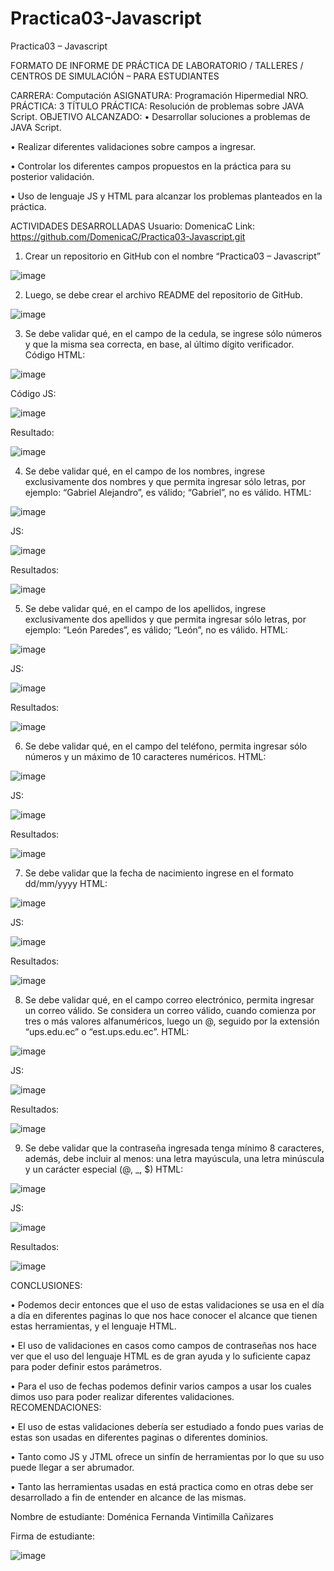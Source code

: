 # Practica03-Javascript
Practica03 – Javascript

FORMATO DE INFORME DE PRÁCTICA DE LABORATORIO / TALLERES / CENTROS DE SIMULACIÓN – PARA ESTUDIANTES

CARRERA: Computación 	ASIGNATURA: Programación Hipermedial
NRO. PRÁCTICA:	3	TÍTULO PRÁCTICA: Resolución de problemas sobre JAVA Script.
OBJETIVO ALCANZADO:
•	Desarrollar soluciones a problemas de JAVA Script.

•	Realizar diferentes validaciones sobre campos a ingresar.

•	Controlar los diferentes campos propuestos en la práctica para su posterior validación.

•	Uso de lenguaje JS y HTML para alcanzar los problemas planteados en la práctica.

ACTIVIDADES DESARROLLADAS
Usuario: DomenicaC
Link: https://github.com/DomenicaC/Practica03-Javascript.git
1.	Crear un repositorio en GitHub con el nombre “Practica03 – Javascript” 

![image](https://user-images.githubusercontent.com/49033314/100175388-3c842080-2e9c-11eb-90cb-c59850abfea4.png)

2.	Luego, se debe crear el archivo README del repositorio de GitHub.

![image](https://user-images.githubusercontent.com/49033314/100175401-44dc5b80-2e9c-11eb-9b7d-f9ea093581be.png)

3.	Se debe validar qué, en el campo de la cedula, se ingrese sólo números y que la misma sea correcta, en base, al último dígito verificador.
Código HTML: 

![image](https://user-images.githubusercontent.com/49033314/100175423-5291e100-2e9c-11eb-9705-0c848fa8a014.png)

Código JS:


![image](https://user-images.githubusercontent.com/49033314/100175430-57569500-2e9c-11eb-9c8a-9dfe7947234e.png)

Resultado:

![image](https://user-images.githubusercontent.com/49033314/100175460-6ccbbf00-2e9c-11eb-93d2-c2d71a3ff0d9.png)

4.	Se debe validar qué, en el campo de los nombres, ingrese exclusivamente dos nombres y que permita ingresar sólo letras, por ejemplo: “Gabriel Alejandro”, es válido; “Gabriel”, no es válido.
HTML:
 
![image](https://user-images.githubusercontent.com/49033314/100175711-e82d7080-2e9c-11eb-9415-1a2d8ba0b2f8.png)
 
JS:
 
 ![image](https://user-images.githubusercontent.com/49033314/100175722-ef547e80-2e9c-11eb-9eeb-6aba587142d8.png)
 
Resultados:

![image](https://user-images.githubusercontent.com/49033314/100175741-f8dde680-2e9c-11eb-92ed-949a8eeb6f09.png)


5.	Se debe validar qué, en el campo de los apellidos, ingrese exclusivamente dos apellidos y que permita ingresar sólo letras, por ejemplo: “León Paredes”, es válido; “León”, no es válido.
HTML:
 
 ![image](https://user-images.githubusercontent.com/49033314/100175754-ff6c5e00-2e9c-11eb-92dd-ee9b76056859.png)
 
JS:
 
 ![image](https://user-images.githubusercontent.com/49033314/100175774-07c49900-2e9d-11eb-839c-41ea596228aa.png)
 
Resultados:

![image](https://user-images.githubusercontent.com/49033314/100175786-0eeba700-2e9d-11eb-9eae-2bba56d85dfb.png)

6.	Se debe validar qué, en el campo del teléfono, permita ingresar sólo números y un máximo de 10 caracteres numéricos.
HTML:

 ![image](https://user-images.githubusercontent.com/49033314/100175804-157a1e80-2e9d-11eb-9eee-9ca685d7c0b8.png)
 
JS:

![image](https://user-images.githubusercontent.com/49033314/100175810-1b6fff80-2e9d-11eb-9d5c-3d21457992b4.png) 


Resultados:

![image](https://user-images.githubusercontent.com/49033314/100175841-2591fe00-2e9d-11eb-9543-d82af6041229.png)

7.	Se debe validar que la fecha de nacimiento ingrese en el formato dd/mm/yyyy
HTML:

![image](https://user-images.githubusercontent.com/49033314/100175851-2b87df00-2e9d-11eb-812b-31121d5ab7ae.png)
 
JS:

![image](https://user-images.githubusercontent.com/49033314/100175863-30e52980-2e9d-11eb-82fa-38cb88ab6ec9.png)
 
Resultados:

![image](https://user-images.githubusercontent.com/49033314/100175873-3773a100-2e9d-11eb-9fdf-8d2acc55f26c.png)

8.	Se debe validar qué, en el campo correo electrónico, permita ingresar un correo válido. Se considera un correo válido, cuando comienza por tres o más valores alfanuméricos, luego un @, seguido por la extensión “ups.edu.ec” o “est.ups.edu.ec”.
HTML:

![image](https://user-images.githubusercontent.com/49033314/100175888-3e9aaf00-2e9d-11eb-87ea-9ca63bfb3806.png)
 
JS:
 
 ![image](https://user-images.githubusercontent.com/49033314/100175896-435f6300-2e9d-11eb-81bb-74e087798e48.png)
 
Resultados:

![image](https://user-images.githubusercontent.com/49033314/100175916-49edda80-2e9d-11eb-87ba-f5ff02c7d959.png)

9.	Se debe validar que la contraseña ingresada tenga mínimo 8 caracteres, además, debe incluir al menos: una letra mayúscula, una letra minúscula y un carácter especial (@, _, $)
HTML:

![image](https://user-images.githubusercontent.com/49033314/100175927-4fe3bb80-2e9d-11eb-97e8-e0e5be0bb482.png)
 
JS:

![image](https://user-images.githubusercontent.com/49033314/100175941-55d99c80-2e9d-11eb-9d75-52d9c53dbb3b.png)
 
Resultados:

![image](https://user-images.githubusercontent.com/49033314/100175967-5e31d780-2e9d-11eb-902a-62cb985d0e96.png)

CONCLUSIONES:

•	Podemos decir entonces que el uso de estas validaciones se usa en el día a día en diferentes paginas lo que nos hace conocer el alcance que tienen estas herramientas, y el lenguaje HTML.

•	El uso de validaciones en casos como campos de contraseñas nos hace ver que el uso del lenguaje HTML es de gran ayuda y lo suficiente capaz para poder definir estos parámetros.

•	Para el uso de fechas podemos definir varios campos a usar los cuales dimos uso para poder realizar diferentes validaciones.
RECOMENDACIONES:

•	El uso de estas validaciones debería ser estudiado a fondo pues varias de estas son usadas en diferentes paginas o diferentes dominios.

•	Tanto como JS y JTML ofrece un sinfín de herramientas por lo que su uso puede llegar a ser abrumador.

•	Tanto las herramientas usadas en está practica como en otras debe ser desarrollado a fin de entender en alcance de las mismas.


Nombre de estudiante: Doménica Fernanda Vintimilla Cañizares

Firma de estudiante:

![image](https://user-images.githubusercontent.com/49033314/100176015-74d82e80-2e9d-11eb-8596-38e8d8bf3932.png)

